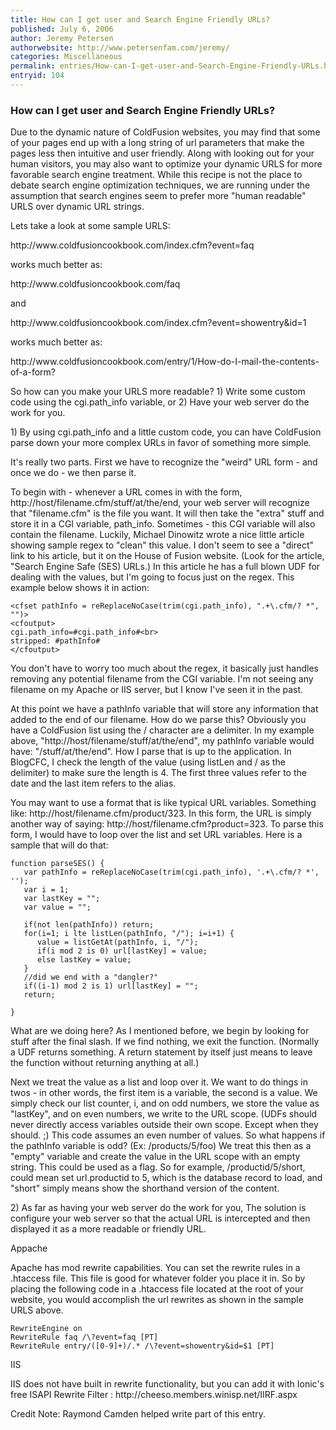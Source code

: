 ```yaml
---
title: How can I get user and Search Engine Friendly URLs?
published: July 6, 2006
author: Jeremy Petersen
authorwebsite: http://www.petersenfam.com/jeremy/
categories: Miscellaneous
permalink: entries/How-can-I-get-user-and-Search-Engine-Friendly-URLs.html
entryid: 104
---
```


<h3>How can I get user and Search Engine Friendly URLs?</h3>

<p>
Due to the dynamic nature of ColdFusion websites, you may find that some of your pages end up with a long string of url parameters that make the pages less then intuitive and user friendly.  Along with looking out for your human visitors, you may also want to optimize your dynamic URLS for more favorable search engine treatment.  While this recipe is not the place to debate search engine optimization techniques, we are running under the assumption that search engines seem to prefer more "human readable" URLS over dynamic URL strings.
</p>

<p>
Lets take a look at some sample URLS:
</p>

<p>
http://www.coldfusioncookbook.com/index.cfm?event=faq
</p>

<p>
works much better as:
</p>

<p>
http://www.coldfusioncookbook.com/faq
</p>

<p>
and
</p>

<p>
http://www.coldfusioncookbook.com/index.cfm?event=showentry&id=1
</p>

<p>
works much better as:
</p>

<p>
http://www.coldfusioncookbook.com/entry/1/How-do-I-mail-the-contents-of-a-form?
</p>

<p>
So how can you make your URLS more readable?  1) Write some custom code using the cgi.path_info variable, or 2) Have your web server do the work for you.
</p>

<p>
1) By using cgi.path_info and a little custom code, you can have ColdFusion parse down your more complex URLs in favor of something more simple.
</p>

<p>
It's really two parts. First we have to recognize the "weird" URL form - and once we do - we then parse it.
</p>

<p>
To begin with - whenever a URL comes in with the form, http://host/filename.cfm/stuff/at/the/end, your web server will recognize that "filename.cfm" is the file you want. It will then take the "extra" stuff and store it in a CGI variable, path_info. Sometimes - this CGI variable will also contain the filename. Luckily, Michael Dinowitz wrote a nice little article showing sample regex to "clean" this value. I don't seem to see a "direct" link to his article, but it on the House of Fusion website. (Look for the article, "Search Engine Safe (SES) URLs.) In this article he has a full blown UDF for dealing with the values, but I'm going to focus just on the regex. This example below shows it in action:
</p>

<pre><code class="language-markup">&lt;cfset pathInfo = reReplaceNoCase(trim(cgi.path_info), &quot;.+\.cfm/? *&quot;, &quot;&quot;)&gt;
&lt;cfoutput&gt;
cgi.path_info=#cgi.path_info#&lt;br&gt;
stripped: #pathInfo#
&lt;/cfoutput&gt;
</code></pre>

<p>
You don't have to worry too much about the regex, it basically just handles removing any potential filename from the CGI variable. I'm not seeing any filename on my Apache or IIS server, but I know I've seen it in the past.
</p>

<p>
At this point we have a pathInfo variable that will store any information that added to the end of our filename. How do we parse this? Obviously you have a ColdFusion list using the / character are a delimiter. In my example above, "http://host/filename/stuff/at/the/end", my pathInfo variable would have: "/stuff/at/the/end". How I parse that is up to the application. In BlogCFC, I check the length of the value (using listLen and / as the delimiter) to make sure the length is 4. The first three values refer to the date and the last item refers to the alias.
</p>

<p>
You may want to use a format that is like typical URL variables. Something like: http://host/filename.cfm/product/323. In this form, the URL is simply another way of saying: http://host/filename.cfm?product=323. To parse this form, I would have to loop over the list and set URL variables. Here is a sample that will do that:
</p>

<pre><code class="language-markup">function parseSES() {
   var pathInfo = reReplaceNoCase(trim(cgi.path_info), '.+\.cfm/? *', '');
   var i = 1;
   var lastKey = &quot;&quot;;
   var value = &quot;&quot;;
   
   if(not len(pathInfo)) return;
   for(i=1; i lte listLen(pathInfo, &quot;/&quot;); i=i+1) {
      value = listGetAt(pathInfo, i, &quot;/&quot;);
      if(i mod 2 is 0) url[lastKey] = value;
      else lastKey = value;
   }
   //did we end with a &quot;dangler?&quot;
   if((i-1) mod 2 is 1) url[lastKey] = &quot;&quot;;
   return;
   
}
</code></pre>

<p>
What are we doing here? As I mentioned before, we begin by looking for stuff after the final slash. If we find nothing, we exit the function. (Normally a UDF returns something. A return statement by itself just means to leave the function without returning anything at all.)
</p>

<p>
Next we treat the value as a list and loop over it. We want to do things in twos - in other words, the first item is a variable, the second is a value. We simply check our list counter, i, and on odd numbers, we store the value as "lastKey", and on even numbers, we write to the URL scope. (UDFs should never directly access variables outside their own scope. Except when they should. ;) This code assumes an even number of values. So what happens if the pathInfo variable is odd? (Ex: /products/5/foo) We treat this then as a "empty" variable and create the value in the URL scope with an empty string. This could be used as a flag. So for example, /productid/5/short, could mean set url.productid to 5, which is the database record to load, and "short" simply means show the shorthand version of the content. 
</p>

<p>
2) As far as having your web server do the work for you, The solution is configure your web server so that the actual URL is intercepted and then displayed it as a more readable or friendly URL.
</p>

<p>
Appache
</p>

<p>
Apache has mod rewrite capabilities.  You can set the rewrite rules in a .htaccess file.  This file is good for whatever folder you place it in.  So by placing the following code in a .htaccess file located at the root of your website, you would accomplish the url rewrites as shown in the sample URLS above.
</p>

<pre><code class="language-markup">RewriteEngine on
RewriteRule faq /\?event=faq [PT]
RewriteRule entry/([0-9]+)/.* /\?event=showentry&amp;id=$1 [PT]
</code></pre>

<p>
IIS
</p>

<p>
IIS does not have built in rewrite functionality, but you can add it with Ionic's free ISAPI Rewrite Filter : http://cheeso.members.winisp.net/IIRF.aspx
</p>

<p>
Credit Note: Raymond Camden helped write part of this entry.
</p>



